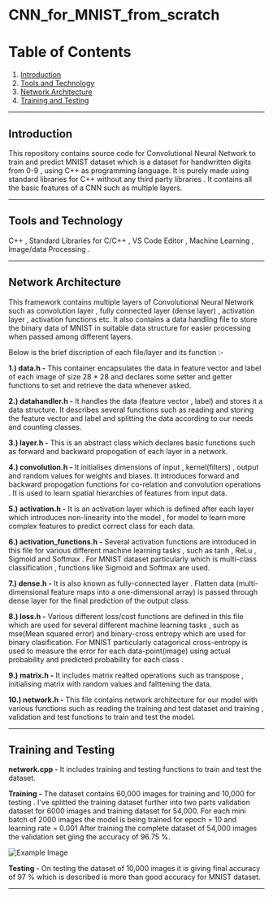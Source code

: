# CNN_for_MNIST_from_scratch

# Table of Contents
1. [Introduction](#introduction)
2. [Tools and Technology](#toolsandtechnology)
3. [Network Architecture](#networkarchitecture)
4. [Training and Testing](#trainingandtesting)
   
-----

## Introduction
This repository contains source code for Convolutional Neural Network to train and predict MNIST dataset which is a dataset for handwritten digits from 0-9 , using C++ as programming language. It is purely made using standard libraries for C++ without any third party libraries . It contains all the basic features of a CNN such as multiple layers.

-----------

## Tools and Technology
C++ , Standard Libraries for C/C++ , VS Code Editor , Machine Learning , Image/data Processing .

---------

## Network Architecture
This framework contains multiple layers of Convolutional Neural Network such as convolution layer , fully connected layer (dense layer) , activation layer , activation functions etc. It also contains a data handling file to store the binary data of MNIST in suitable data structure for easier processing when passed among different layers.

Below is the brief discription of each file/layer and its function :-

**1.) data.h -** This container encapsulates the data in feature vector and label of each image of size 28 * 28 and declares some setter and getter functions to set and retrieve the data whenever asked.

**2.) datahandler.h -** It handles the data (feature vector , label) and stores it a data structure. It describes several functions such as reading and storing the feature vector and label and splitting the data according to our needs and counting classes.

**3.) layer.h -** This is an abstract class which declares basic functions such as forward and backward propogation of each layer in a network.

**4.) convolution.h -** It initialises dimensions of input , kernel(filters) , output and random values for weights and biases. It introduces forward and backward propogation functions for co-relation and convolution operations . It is used to learn spatial hierarchies of features from input data.

**5.) activation.h -** It is an activation layer which is defined after each layer which introduces non-linearity into the model , for model to learn more complex features to predict correct class for each data.

**6.) activation_functions.h -** Several activation functions are introduced in this file for various different machine learning tasks , such as tanh , ReLu , Sigmoid and Softmax . For MNIST dataset particularly which is multi-class classification , functions like Sigmoid and Softmax are used.

**7.) dense.h -** It is also known as fully-connected layer . Flatten data (multi-dimensional feature maps into a one-dimensional array) is passed through dense layer for the final prediction of the output class.

**8.) loss.h -** Various different loss/cost functions are defined in this file which are used for several different machine learning tasks , such as mse(Mean squared error) and binary-cross entropy which are used for binary clasification. For MNIST particularly catagorical cross-entropy is used to measure the error for each data-point(image) using actual probability and predicted probability for each class .

**9.) matrix.h -** It includes matrix realted operations such as transpose , initialising matrix with random values and falttening the data.

**10.) network.h -** This file contains network architecture for our model with various functions such as reading the training and test dataset and training , validation and test functions to train and test the model.

-----------

## Training and Testing 

**network.cpp -** It includes training and testing functions to train and test the dataset.

**Training -** The dataset contains 60,000 images for training and 10,000 for testing . 
I've splitted the training dataset further into two parts validation dataset for 6000 images and training dataset for 54,000.
For each mini batch of 2000 images the model is being trained for epoch = 10 and learning rate = 0.001
After training the complete dataset of 54,000 images the validation set giing the accuracy of 96.75 %.

![Example Image](https://github.com/kyra-09/CNN_for_MNIST_from_scratch/blob/main/Screenshot%20(152).png)

**Testing -** On testing the dataset of 10,000 images it is giving final accuracy of 97 % which is described is more than good accuracy for MNIST dataset.

-----------





